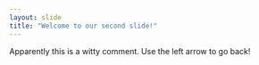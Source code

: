 ```yaml
---
layout: slide
title: "Welcome to our second slide!"
---
```

Apparently this is a witty comment.
Use the left arrow to go back!
